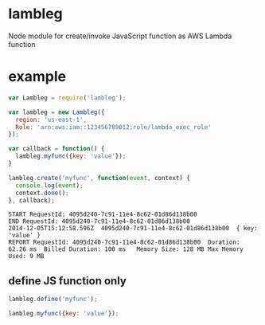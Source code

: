 # lambleg

Node module for create/invoke JavaScript function as AWS Lambda function

# example

```js
var Lambleg = require('lambleg');

var lambleg = new Lambleg({
  region: 'us-east-1',
  Role: 'arn:aws:iam::123456789012:role/lambda_exec_role'
});

var callback = function() {
  lambleg.myfunc({key: 'value'});
}

lambleg.create('myfunc', function(event, context) {
  console.log(event);
  context.done();
}, callback);
```

```
START RequestId: 4095d240-7c91-11e4-8c62-01d86d138b00
END RequestId: 4095d240-7c91-11e4-8c62-01d86d138b00
2014-12-05T15:12:58.596Z  4095d240-7c91-11e4-8c62-01d86d138b00  { key: 'value' }
REPORT RequestId: 4095d240-7c91-11e4-8c62-01d86d138b00  Duration: 62.26 ms  Billed Duration: 100 ms   Memory Size: 128 MB Max Memory Used: 9 MB
```

## define JS function only

```js
lambleg.define('myfunc');

lambleg.myfunc({key: 'value'});
```
